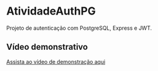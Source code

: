 # AtividadeAuthPG

Projeto de autenticação com PostgreSQL, Express e JWT.

## Vídeo demonstrativo

[Assista ao vídeo de demonstração aqui](COLE_O_LINK_DO_VIDEO_AQUI)